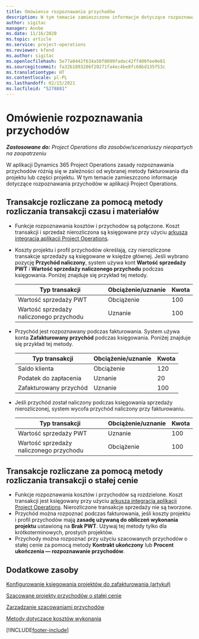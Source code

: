 ```yaml
---
title: Omówienie rozpoznawania przychodów
description: W tym temacie zamieszczono informacje dotyczące rozpoznawania przychodów w aplikacji Project Operations.
author: sigitac
manager: Annbe
ms.date: 11/16/2020
ms.topic: article
ms.service: project-operations
ms.reviewer: kfend
ms.author: sigitac
ms.openlocfilehash: 5e77a0442f634a50f8099fadec42ff400fee0e81
ms.sourcegitcommit: fa32b1893286f20271fa4ec4be8fc68bd135f53c
ms.translationtype: HT
ms.contentlocale: pl-PL
ms.lasthandoff: 02/15/2021
ms.locfileid: "5278881"
---
```

# <a name="revenue-recognition-overview"></a>Omówienie rozpoznawania przychodów

_**Zastosowane do:** Project Operations dla zasobów/scenariuszy nieopartych na zaopatrzeniu_

W aplikacji Dynamics 365 Project Operations zasady rozpoznawania przychodów różnią się w zależności od wybranej metody fakturowania dla projektu lub części projektu. W tym temacie zamieszczono informacje dotyczące rozpoznawania przychodów w aplikacji Project Operations.

## <a name="transactions-accounted-using-time-and-material-billing-method"></a>Transakcje rozliczane za pomocą metody rozliczania transakcji czasu i materiałów

- Funkcje rozpoznawania kosztów i przychodów są połączone. Koszt transakcji i sprzedaż nierozliczona są księgowane przy użyciu [arkusza integracja aplikacji Project Operations](../project-accounting/project-operations-integration-journal.md).
- Koszty projektu i profil przychodów określają, czy nierozliczone transakcje sprzedaży są księgowane w księdze głównej. Jeśli wybrano pozycję **Przychód naliczony**, system używa kont **Wartość sprzedaży PWT** i **Wartość sprzedaży naliczonego przychodu** podczas księgowania. Poniżej znajduje się przykład tej metody.  

  | Typ transakcji | Obciążenie/uznanie | Kwota |
  | --- | --- | --- |
  | Wartość sprzedaży PWT | Obciążenie | 100 |
  | Wartość sprzedaży naliczonego przychodu | Uznanie | 100 |

- Przychód jest rozpoznawany podczas fakturowania. System używa konta **Zafakturowany przychód** podczas księgowania. Poniżej znajduje się przykład tej metody.  

  | Typ transakcji | Obciążenie/uznanie | Kwota |
  | --- | --- | --- |
  | Saldo klienta | Obciążenie | 120 |
  | Podatek do zapłacenia | Uznanie | 20 |
  | Zafakturowany przychód | Uznanie | 100 |

- Jeśli przychód został naliczony podczas księgowania sprzedaży nierozliczonej, system wycofa przychód naliczony przy fakturowaniu.

  | Typ transakcji | Obciążenie/uznanie | Kwota |
  | --- | --- | --- |
  | Wartość sprzedaży PWT | Uznanie | 100 |
  | Wartość sprzedaży naliczonego przychodu | Obciążenie | 100 |

## <a name="transactions-accounted-using-the-fixed-price-billing-method"></a>Transakcje rozliczane za pomocą metody rozliczania transakcji o stałej cenie

- Funkcje rozpoznawania kosztów i przychodów są rozdzielone. Koszt transakcji jest księgowany przy użyciu [arkusza integracja aplikacji Project Operations](../project-accounting/project-operations-integration-journal.md). Nierozliczone transakcje sprzedaży nie są tworzone.
- Przychód można rozpoznać podczas fakturowania, jeśli koszty projektu i profil przychodów mają **zasadę używaną do obliczeń wykonania projektu** ustawioną na **Brak PWT**. Używaj tej metody tylko dla krótkoterminowych, prostych projektów.
- Przychody można rozpoznać przy użyciu szacowanych przychodów o stałej cenie za pomocą metody **Kontrakt ukończony** lub **Procent ukończenia — rozpoznawanie przychodów**.

## <a name="additional-resources"></a>Dodatkowe zasoby
[Konfigurowanie księgowania projektów do zafakturowania (artykuł)](../project-accounting/configure-accounting-billable-projects.md)

[Szacowane projekty przychodów o stałej cenie](rev-rec-percentage-completion-method.md)

[Zarządzanie szacowaniami przychodów](rev-rec-completed-contract-method.md)

[Metody dotyczące kosztów wykonania](cost-complete-methods.md)


[!INCLUDE[footer-include](../includes/footer-banner.md)]